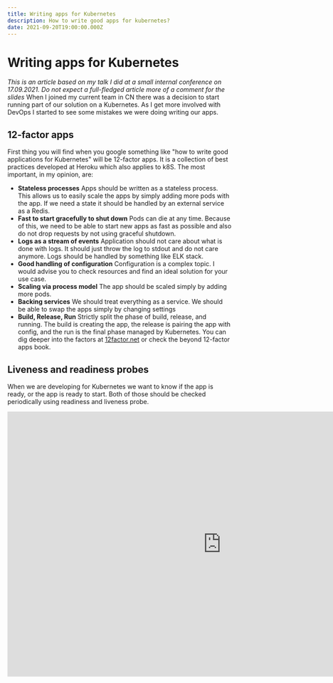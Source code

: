 ```yaml
---
title: Writing apps for Kubernetes
description: How to write good apps for kubernetes?
date: 2021-09-20T19:00:00.000Z
---
```

# Writing apps for Kubernetes
*This is an article based on my talk I did at a small internal conference on 17.09.2021. Do not expect a full-fledged article more of a comment for the slides*
When I joined my current team in CN there was a decision to start running part of our solution on a Kubernetes. As I get more involved with DevOps I started to see some mistakes we were doing writing our apps. 

## 12-factor apps
First thing you will find when you google something like "how to write good applications for Kubernetes" will be 12-factor apps. It is a collection of best practices developed at Heroku which also applies to k8S. The most important, in my opinion, are: 
+ **Stateless processes**
			Apps should be written as a stateless process. This allows us to easily scale the apps by simply adding more pods with the app. If we need a state it should be handled by an external service as a Redis.
+ **Fast to start gracefully to shut down**
			 Pods can die at any time. Because of this, we need to be able to start new apps as fast as possible and also do not drop requests by not using graceful shutdown.
+ **Logs as a stream of events**
			Application should not care about what is done with logs. It should just throw the log to stdout and do not care anymore. Logs should be handled by something like ELK stack.
+ **Good handling of configuration**
			Configuration is a complex topic. I would advise you to check resources and find an ideal solution for your use case.
+ **Scaling via process model**
			The app should be scaled simply by adding more pods. 
+ **Backing services**
			We should treat everything as a service. We should be able to swap the apps simply by changing settings
+ **Build, Release, Run**
			Strictly split the phase of build, release, and running. The build is creating the app, the release is pairing the app with config, and the run is the final phase managed by Kubernetes. 
You can dig deeper into the factors at [12factor.net](https://12factor.net/) or check the beyond 12-factor apps book.

## Liveness and readiness probes
When we are developing for Kubernetes we want to know if the app is ready, or the app is ready to start. Both of those should be checked periodically using readiness and liveness probe.

<iframe src="https://docs.google.com/presentation/d/e/2PACX-1vTLmsrz2asQ12o2fHDadHgqZI6-koNFXA2sEqEVn0cS5IH4O4SLSGNALahWD-R8yHiZg84BrRIK7z6W/embed?start=false&loop=false&delayms=60000" frameborder="0" width="960" height="596" allowfullscreen="true" mozallowfullscreen="true" webkitallowfullscreen="true"></iframe>
